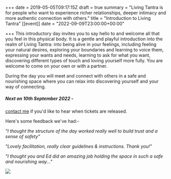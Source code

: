 +++
date = 2019-05-05T09:17:15Z
draft = true
summary = "Living Tantra is for people who want to experience richer relationships, deeper intimacy and more authentic connection with others."
title = "Introduction to Living Tantra"
[[event]]
date = "2022-09-09T23:00:00+00:00"

+++
This introductory day invites you to say hello to and welcome all that you feel in this physical body. It is a gentle and playful introduction into the realm of Living Tantra: into being alive in your feelings, including feeling your natural desires, exploring your boundaries and learning to voice them, expressing your wants and needs, learning to ask for what you want, discovering different types of touch and loving yourself more fully. You are welcome to come on your own or with a partner.

During the day you will meet and connect with others in a safe and nourishing space where you can relax into discovering yourself and your way of connecting.

##### Next on 10th September 2022 - 

[contact me]() if you'd like to hear when tickets are released.

Here's some feedback we've had:-

_"I thought the structure of the day worked really well to build trust and a sense of safety"_

_"Lovely facilitation, really clear guidelines & instructions. Thank you!"_

_"I thought you and Ed did an amazing job holding the space in such a safe and nourishing way..."_

![](/uploads/beinactionsml-3.jpg)